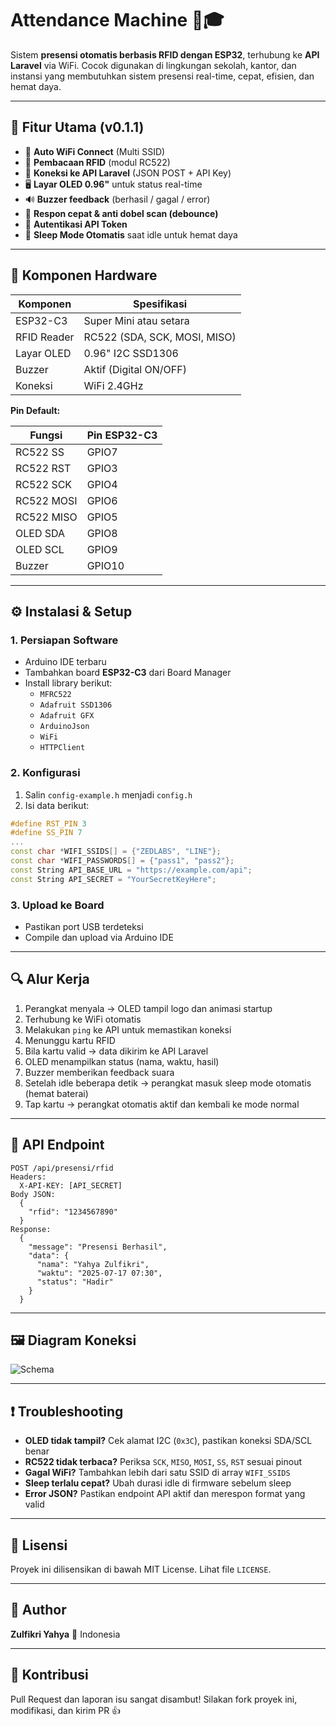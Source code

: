 # Attendance Machine 📡🎓

Sistem **presensi otomatis berbasis RFID dengan ESP32**, terhubung ke **API Laravel** via WiFi. Cocok digunakan di lingkungan sekolah, kantor, dan instansi yang membutuhkan sistem presensi real-time, cepat, efisien, dan hemat daya.

---

## 🔧 Fitur Utama (v0.1.1)

- 📶 **Auto WiFi Connect** (Multi SSID)
- 📡 **Pembacaan RFID** (modul RC522)
- 🧠 **Koneksi ke API Laravel** (JSON POST + API Key)
- 🖥️ **Layar OLED 0.96"** untuk status real-time
- 🔊 **Buzzer feedback** (berhasil / gagal / error)
- 🔄 **Respon cepat & anti dobel scan (debounce)**
- 🔐 **Autentikasi API Token**
- 🌙 **Sleep Mode Otomatis** saat idle untuk hemat daya

---

## 🧰 Komponen Hardware

| Komponen    | Spesifikasi                  |
| ----------- | ---------------------------- |
| ESP32-C3    | Super Mini atau setara       |
| RFID Reader | RC522 (SDA, SCK, MOSI, MISO) |
| Layar OLED  | 0.96" I2C SSD1306            |
| Buzzer      | Aktif (Digital ON/OFF)       |
| Koneksi     | WiFi 2.4GHz                  |

**Pin Default:**

| Fungsi     | Pin ESP32-C3 |
| ---------- | ------------ |
| RC522 SS   | GPIO7        |
| RC522 RST  | GPIO3        |
| RC522 SCK  | GPIO4        |
| RC522 MOSI | GPIO6        |
| RC522 MISO | GPIO5        |
| OLED SDA   | GPIO8        |
| OLED SCL   | GPIO9        |
| Buzzer     | GPIO10       |

---

## ⚙️ Instalasi & Setup

### 1. Persiapan Software

- Arduino IDE terbaru
- Tambahkan board **ESP32-C3** dari Board Manager
- Install library berikut:
  - `MFRC522`
  - `Adafruit SSD1306`
  - `Adafruit GFX`
  - `ArduinoJson`
  - `WiFi`
  - `HTTPClient`

### 2. Konfigurasi

1. Salin `config-example.h` menjadi `config.h`
2. Isi data berikut:

```cpp
#define RST_PIN 3
#define SS_PIN 7
...
const char *WIFI_SSIDS[] = {"ZEDLABS", "LINE"};
const char *WIFI_PASSWORDS[] = {"pass1", "pass2"};
const String API_BASE_URL = "https://example.com/api";
const String API_SECRET = "YourSecretKeyHere";
```

### 3. Upload ke Board

- Pastikan port USB terdeteksi
- Compile dan upload via Arduino IDE

---

## 🔍 Alur Kerja

1. Perangkat menyala → OLED tampil logo dan animasi startup
2. Terhubung ke WiFi otomatis
3. Melakukan `ping` ke API untuk memastikan koneksi
4. Menunggu kartu RFID
5. Bila kartu valid → data dikirim ke API Laravel
6. OLED menampilkan status (nama, waktu, hasil)
7. Buzzer memberikan feedback suara
8. Setelah idle beberapa detik → perangkat masuk sleep mode otomatis (hemat baterai)
9. Tap kartu → perangkat otomatis aktif dan kembali ke mode normal

---

## 📡 API Endpoint

```
POST /api/presensi/rfid
Headers:
  X-API-KEY: [API_SECRET]
Body JSON:
  {
    "rfid": "1234567890"
  }
Response:
  {
    "message": "Presensi Berhasil",
    "data": {
      "nama": "Yahya Zulfikri",
      "waktu": "2025-07-17 07:30",
      "status": "Hadir"
    }
  }
```

---

## 🖼️ Diagram Koneksi

![Schema](v0.1.10.svg)

---

## ❗ Troubleshooting

- **OLED tidak tampil?** Cek alamat I2C (`0x3C`), pastikan koneksi SDA/SCL benar
- **RC522 tidak terbaca?** Periksa `SCK`, `MISO`, `MOSI`, `SS`, `RST` sesuai pinout
- **Gagal WiFi?** Tambahkan lebih dari satu SSID di array `WIFI_SSIDS`
- **Sleep terlalu cepat?** Ubah durasi idle di firmware sebelum sleep
- **Error JSON?** Pastikan endpoint API aktif dan merespon format yang valid

---

## 📄 Lisensi

Proyek ini dilisensikan di bawah MIT License. Lihat file `LICENSE`.

---

## 👤 Author

**Zulfikri Yahya**
📍 Indonesia

---

## 🤝 Kontribusi

Pull Request dan laporan isu sangat disambut! Silakan fork proyek ini, modifikasi, dan kirim PR 👍
